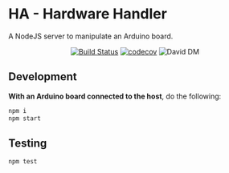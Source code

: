 # HA - Hardware Handler

A NodeJS server to manipulate an Arduino board.

<!-- The blank line below the opening "div" just makes it work -->
<div align="center">

[![Build Status][travis_badge]][travis_link]
[![codecov][codecov_badge]][codecov_link]
![David DM][david_dependencies]
</div>

## Development

**With an Arduino board connected to the host**, do the following:

```bash
npm i
npm start
```

## Testing

```bash
npm test
```

[travis_badge]: https://travis-ci.org/ha-iot/ha-arduino-handler.svg?branch=master
[travis_link]: https://travis-ci.org/ha-iot/ha-arduino-handler
[codecov_badge]: https://codecov.io/gh/ha-iot/ha-arduino-handler/branch/master/graph/badge.svg
[codecov_link]: https://codecov.io/gh/ha-iot/ha-arduino-handler
[david_dependencies]: https://david-dm.org/ha-iot/ha-arduino-handler.svg
